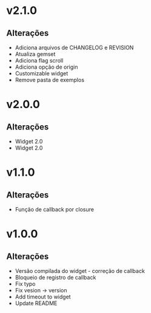 # v2.1.0

## Alterações
- Adiciona arquivos de CHANGELOG e REVISION
- Atualiza gemset
- Adiciona flag scroll
- Adiciona opção de origin
- Customizable widget
- Remove pasta de exemplos

# v2.0.0

## Alterações
- Widget 2.0
- Widget 2.0

# v1.1.0

## Alterações
- Função de callback por closure

# v1.0.0

## Alterações
- Versão compilada do widget - correção de callback
- Bloqueio de registro de callback
- Fix typo
- Fix vesion -> version
- Add timeout to widget
- Update README